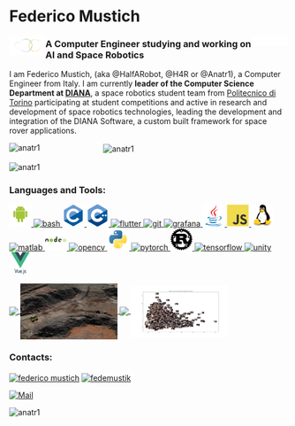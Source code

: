 
<h1 align="left">Federico Mustich</h1>
<img align="right" src="figures/DIANA White.png" width="13%"/>
<img align="left" src="figures/DIANA_icon_colored.png" width="13%"/>
<h3 align="left">A Computer Engineer studying and working on AI and Space Robotics</h3>

I am Federico Mustich, (aka @HalfARobot, @H4R or @Anatr1), a Computer Engineer from Italy. I am currently **leader of the Computer Science Department at [DIANA](https://github.com/team-diana)**, a space robotics student team from [Politecnico di Torino](https://www.polito.it/) participating at student competitions and active in research and development of space robotics technologies, leading the development and integration of the DIANA Software, a custom built framework for space rover applications.

<p><img align="left" src="https://github-readme-stats-smoky-kappa-28.vercel.app/api/top-langs?username=anatr1&show_icons=true&locale=en&theme=transparent&bg_color=00000000" alt="anatr1" width="33%"/></p>

<p>&nbsp;<img align="center" src="https://github-readme-stats-smoky-kappa-28.vercel.app/api?username=anatr1&show_icons=true&locale=en&theme=transparent&&show=prs_merged,prs_merged_percentage&rank_icon=github&bg_color=00000000" alt="anatr1" width="64%"/></p>

<p><img align="center" src="https://github-readme-streak-stats.herokuapp.com/?user=anatr1&theme=transparent&bg_color=00000000" alt="anatr1" width="100%"/></p>

<h3 align="left">Languages and Tools:</h3>
<p align="left"> <a href="https://developer.android.com" target="_blank" rel="noreferrer"> <img src="https://raw.githubusercontent.com/devicons/devicon/master/icons/android/android-original-wordmark.svg" alt="android" width="40" height="40"/> </a> <a href="https://www.gnu.org/software/bash/" target="_blank" rel="noreferrer"> <img src="https://www.vectorlogo.zone/logos/gnu_bash/gnu_bash-icon.svg" alt="bash" width="40" height="40"/> </a> <a href="https://www.cprogramming.com/" target="_blank" rel="noreferrer"> <img src="https://raw.githubusercontent.com/devicons/devicon/master/icons/c/c-original.svg" alt="c" width="40" height="40"/> </a> <a href="https://www.w3schools.com/cpp/" target="_blank" rel="noreferrer"> <img src="https://raw.githubusercontent.com/devicons/devicon/master/icons/cplusplus/cplusplus-original.svg" alt="cplusplus" width="40" height="40"/> </a> <a href="https://flutter.dev" target="_blank" rel="noreferrer"> <img src="https://www.vectorlogo.zone/logos/flutterio/flutterio-icon.svg" alt="flutter" width="40" height="40"/> </a> <a href="https://git-scm.com/" target="_blank" rel="noreferrer"> <img src="https://www.vectorlogo.zone/logos/git-scm/git-scm-icon.svg" alt="git" width="40" height="40"/> </a> <a href="https://grafana.com" target="_blank" rel="noreferrer"> <img src="https://www.vectorlogo.zone/logos/grafana/grafana-icon.svg" alt="grafana" width="40" height="40"/> </a> <a href="https://www.java.com" target="_blank" rel="noreferrer"> <img src="https://raw.githubusercontent.com/devicons/devicon/master/icons/java/java-original.svg" alt="java" width="40" height="40"/> </a> <a href="https://developer.mozilla.org/en-US/docs/Web/JavaScript" target="_blank" rel="noreferrer"> <img src="https://raw.githubusercontent.com/devicons/devicon/master/icons/javascript/javascript-original.svg" alt="javascript" width="40" height="40"/> </a> <a href="https://www.linux.org/" target="_blank" rel="noreferrer"> <img src="https://raw.githubusercontent.com/devicons/devicon/master/icons/linux/linux-original.svg" alt="linux" width="40" height="40"/> </a> <a href="https://www.mathworks.com/" target="_blank" rel="noreferrer"> <img src="https://upload.wikimedia.org/wikipedia/commons/2/21/Matlab_Logo.png" alt="matlab" width="40" height="40"/> </a> <a href="https://nodejs.org" target="_blank" rel="noreferrer"> <img src="https://raw.githubusercontent.com/devicons/devicon/master/icons/nodejs/nodejs-original-wordmark.svg" alt="nodejs" width="40" height="40"/> </a> <a href="https://opencv.org/" target="_blank" rel="noreferrer"> <img src="https://www.vectorlogo.zone/logos/opencv/opencv-icon.svg" alt="opencv" width="40" height="40"/> </a> <a href="https://www.python.org" target="_blank" rel="noreferrer"> <img src="https://raw.githubusercontent.com/devicons/devicon/master/icons/python/python-original.svg" alt="python" width="40" height="40"/> </a> <a href="https://pytorch.org/" target="_blank" rel="noreferrer"> <img src="https://www.vectorlogo.zone/logos/pytorch/pytorch-icon.svg" alt="pytorch" width="40" height="40"/> </a> <a href="https://www.rust-lang.org" target="_blank" rel="noreferrer"> <img src="https://raw.githubusercontent.com/devicons/devicon/master/icons/rust/rust-plain.svg" alt="rust" width="40" height="40"/> </a> <a href="https://www.tensorflow.org" target="_blank" rel="noreferrer"> <img src="https://www.vectorlogo.zone/logos/tensorflow/tensorflow-icon.svg" alt="tensorflow" width="40" height="40"/> </a> <a href="https://unity.com/" target="_blank" rel="noreferrer"> <img src="https://www.vectorlogo.zone/logos/unity3d/unity3d-icon.svg" alt="unity" width="40" height="40"/> </a> <a href="https://vuejs.org/" target="_blank" rel="noreferrer"> <img src="https://raw.githubusercontent.com/devicons/devicon/master/icons/vuejs/vuejs-original-wordmark.svg" alt="vuejs" width="40" height="40"/> </a> </p>

<a href="https://github.com/Anatr1/DIANA-Gym">
  <img align="center" src="https://github-readme-stats-smoky-kappa-28.vercel.app/api/pin/?username=Anatr1&repo=DIANA-Gym&theme=transparent&bg_color=00000000"/>
</a>
<a href="https://github.com/Anatr1/DIANA-Gym">
  <img align="center" src="./figures/dianagym.png" width="35%" />
</a>
<a href="https://github.com/Anatr1/egovision-action-classifier">
  <img align="center" src="https://github-readme-stats-smoky-kappa-28.vercel.app/api/pin/?username=Anatr1&repo=egovision-action-classifier&theme=transparent&bg_color=00000000"/>
</a>
<a href="https://github.com/Anatr1/egovision-action-classifier">
  <img align="center" src="./figures/eac.png" width="35%" />
</a>



<h3 align="left">Contacts:</h3>
<p align="left">
<a href="https://linkedin.com/in/federico mustich" target="blank"><img align="center" src="https://raw.githubusercontent.com/rahuldkjain/github-profile-readme-generator/master/src/images/icons/Social/linked-in-alt.svg" alt="federico mustich" height="30" width="40" /></a>
<a href="https://instagram.com/fedemustik" target="blank"><img align="center" src="https://raw.githubusercontent.com/rahuldkjain/github-profile-readme-generator/master/src/images/icons/Social/instagram.svg" alt="fedemustik" height="30" width="40" /></a>
</p>

[![Mail](https://img.shields.io/badge/-Gmail-c14438?style=flat&logo=Gmail&logoColor=white)](mailto:federico.mustich@teamdiana.it)

<p align="left"> <img src="https://komarev.com/ghpvc/?username=anatr1&label=Profile%20views&color=0e75b6&style=flat" alt="anatr1" /> </p>
